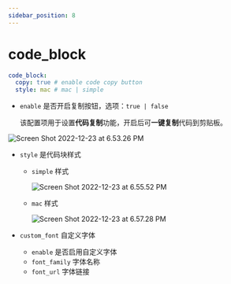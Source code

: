 ```yaml
---
sidebar_position: 8
---
```


# code_block

```yaml
code_block:
  copy: true # enable code copy button
  style: mac # mac | simple
```


- `enable` 是否开启复制按钮，选项：`true | false`

  该配置项用于设置**代码复制**功能，开启后可**一键复制**代码到剪贴板。


![Screen Shot 2022-12-23 at 6.53.26 PM](https://evan.beee.top/img/Screen%20Shot%202022-12-23%20at%206.53.26%20PM.png)

- `style` 是代码块样式

  - `simple` 样式

    ![Screen Shot 2022-12-23 at 6.55.52 PM](https://evan.beee.top/img/Screen%20Shot%202022-12-23%20at%206.55.52%20PM.png)

  - `mac` 样式

    ![Screen Shot 2022-12-23 at 6.57.28 PM](https://evan.beee.top/img/Screen%20Shot%202022-12-23%20at%206.57.28%20PM.png)

- `custom_font` 自定义字体
  - `enable` 是否启用自定义字体
  - `font_family` 字体名称
  - `font_url` 字体链接
